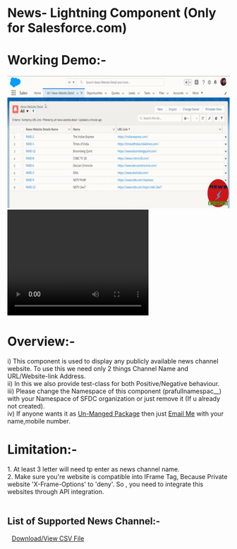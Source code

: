 # News- Lightning Component (Only for Salesforce.com)

# Working Demo:-
<img src="News-Lightning Component Working Overview.gif" width="600px" height="300px" alt="Working Demo GIF"/><br/>
<video width="320" height="240" controls>
  <source src="News-Lightning Component Working Overview.mp4.mp4" type="video/mp4">
  <source src="News-Lightning Component Working Overview.mp4.ogg" type="video/ogg">
Your browser does not support the video tag.
</video>
# Overview:-
  <p>
   i)  This component is used to display any publicly available news channel website. To use this we need only 2 things Channel Name and URL/Website-link     Address.<br/>
  ii)  In this we also provide test-class for both Positive/Negative behaviour.<br/>
  iii) Please change the Namespace of this component (prafullnamespac__) with your Namespace of SFDC organization or just remove it (If u already not created).<br/>
  iv)  If anyone wants it as <u>Un-Manged Package</u> then just <a href = "mailto: prafulljaincp@gmail.com">Email Me</a> with your name,mobile number.<br/>
  </p>
<div>
  <h1>Limitation:-</h1>
    1. At least 3 letter will need tp enter as news channel name.<br/>
    2. Make sure you're website is compatible into IFrame Tag, Because Private website 'X-Frame-Options' to 'deny'. So , you need to integrate this websites through API    integration.
</div><br/>
<div>
  <h2>List of Supported News Channel:-</h2>
      <a href='prafullnamespac__News_Website_Details__c.csv' style="margin-left:2%"><u>Download/View CSV File</u></a><br/>
<div>
